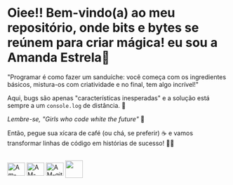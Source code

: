 # Oiee!! Bem-vindo(a) ao meu repositório, onde bits e bytes se reúnem para criar mágica! eu sou a Amanda Estrela💫

"Programar é como fazer um sanduíche: você começa com os ingredientes básicos, mistura-os com criatividade e no final, tem algo incrível!"


Aqui, bugs são apenas "características inesperadas" e a solução está sempre a um `console.log` de distância. 🐞

*Lembre-se, "Girls who code white the future"* 🐞

Então, pegue sua xícara de café (ou chá, se preferir) ☕ e vamos transformar linhas de código em histórias de sucesso! 🚀👋


<div style="display: inline_block"><br>
            <img align="center" alt="Am-boot" height="30" width="40"src="https://cdn.jsdelivr.net/gh/devicons/devicon/icons/bootstrap/bootstrap-original.svg" />
            <img align="center" alt="AM-can" height="30" width="40"src="https://cdn.jsdelivr.net/gh/devicons/devicon/icons/canva/canva-original.svg" />
            <img align="center" alt="AM-git" height="30" width="40"src="https://cdn.jsdelivr.net/gh/devicons/devicon/icons/github/github-original.svg" />
            <img align="center" alt"AM-mat" height"30" width="40"src="https://cdn.jsdelivr.net/gh/devicons/devicon/icons/matlab/matlab-original.svg"/>
   
